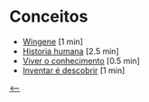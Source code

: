# Conceitos

- [Wingene](./wingene.html) <span class="word-count">[1 min]</span>
- [Historia humana](./historia-humana.html) <span class="word-count">[2.5 min]</span>
- [Viver o conhecimento](./viver-o-conhecimento.html) <span class="word-count">[0.5 min]</span>
- [Inventar é descobrir](./inventar-e-descobrir.html) <span class="word-count">[1 min]</span>

[<--](../)